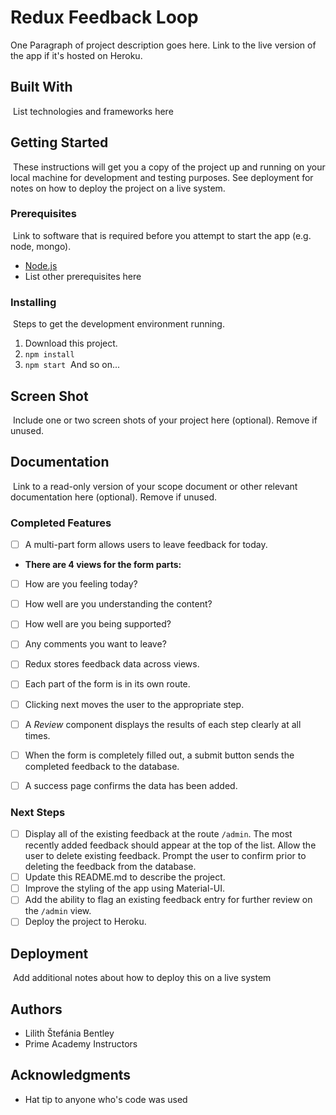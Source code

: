 # Redux Feedback Loop

One Paragraph of project description goes here. Link to the live version of the app if it's hosted on Heroku.
​
## Built With
​
List technologies and frameworks here
​
## Getting Started
​
These instructions will get you a copy of the project up and running on your local machine for development and testing purposes. See deployment for notes on how to deploy the project on a live system.
​
### Prerequisites
​
Link to software that is required before you attempt to start the app (e.g. node, mongo).
​
- [Node.js](https://nodejs.org/en/)
- List other prerequisites here
​
### Installing
​
Steps to get the development environment running.
​
1. Download this project.
2. `npm install`
3. `npm start`
​
And so on...
​
## Screen Shot
​
Include one or two screen shots of your project here (optional). Remove if unused.
​
## Documentation
​
Link to a read-only version of your scope document or other relevant documentation here (optional). Remove if unused.
​
### Completed Features
- [ ] A multi-part form allows users to leave feedback for today.
- **There are 4 views for the form parts:**
- [ ] How are you feeling today?
- [ ] How well are you understanding the content?
- [ ] How well are you being supported?
- [ ] Any comments you want to leave?

- [ ] Redux stores feedback data across views.
- [ ] Each part of the form is in its own route.
- [ ] Clicking next moves the user to the appropriate step​.
- [ ] A *Review* component displays the results of each step clearly at all times.
- [ ] When the form is completely filled out, a submit button sends the completed feedback to the database.
- [ ] A success page confirms the data has been added.

### Next Steps
- [ ] Display all of the existing feedback at the route `/admin`. The most recently added feedback should appear at the top of the list. Allow the user to delete existing feedback. Prompt the user to confirm prior to deleting the feedback from the database.
- [ ] Update this README.md to describe the project.
- [ ] Improve the styling of the app using Material-UI.
- [ ] Add the ability to flag an existing feedback entry for further review on the `/admin` view.
- [ ] Deploy the project to Heroku. 
​
## Deployment
​
Add additional notes about how to deploy this on a live system
​
## Authors
- Lilith Štefánia Bentley
- Prime Academy Instructors
​
## Acknowledgments​
- Hat tip to anyone who's code was used
